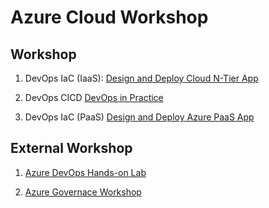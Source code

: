 # Azure Cloud Workshop

## Workshop

1. DevOps IaC (IaaS): [Design and Deploy Cloud N-Tier App](./1_devops_iac_iaas/ws_overview.md)

2. DevOps CICD [DevOps in Practice](./2_devops_cicd/ws_overview.md)

3. DevOps IaC (PaaS) [Design and Deploy Azure PaaS App](./3_devops_iac_paas/ws_overview.md)

## External Workshop

1. [Azure DevOps Hands-on Lab](https://www.azuredevopslabs.com/)

2. [Azure Governace Workshop](https://github.com/faridabharmal/AzureGovernance)